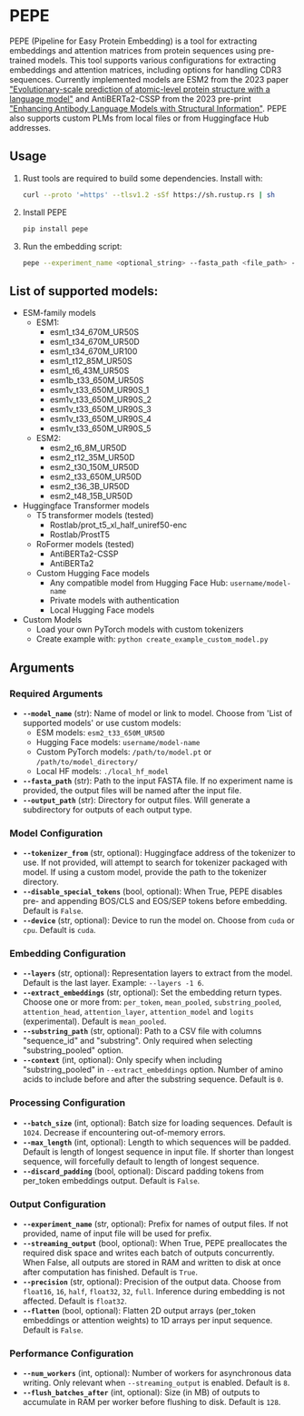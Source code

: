 # PEPE

PEPE (Pipeline for Easy Protein Embedding) is a tool for extracting embeddings and attention matrices from protein sequences using pre-trained models. This tool supports various configurations for extracting embeddings and attention matrices, including options for handling CDR3 sequences. Currently implemented models are ESM2 from the 2023 paper ["Evolutionary-scale prediction of atomic-level protein structure with a language model"](https://science.org/doi/10.1126/science.ade2574) and AntiBERTa2-CSSP from the 2023 pre-print ["Enhancing Antibody Language Models with Structural Information"](https://www.mlsb.io/papers_2023/Enhancing_Antibody_Language_Models_with_Structural_Information.pdf). PEPE also supports custom PLMs from local files or from Huggingface Hub addresses. 

## Usage

1. Rust tools are required to build some dependencies. Install with:
    ```sh
    curl --proto '=https' --tlsv1.2 -sSf https://sh.rustup.rs | sh
    ```

2. Install PEPE    
    ```sh
    pip install pepe
    ```

3. Run the embedding script:
    ```sh
    pepe --experiment_name <optional_string> --fasta_path <file_path> --output_path <directory> --model_name <model_name> --<other_optional_arguments>
    ```

## List of supported models:
- ESM-family models
    - ESM1:
        - esm1_t34_670M_UR50S
        - esm1_t34_670M_UR50D
        - esm1_t34_670M_UR100
        - esm1_t12_85M_UR50S
        - esm1_t6_43M_UR50S
        - esm1b_t33_650M_UR50S
        - esm1v_t33_650M_UR90S_1
        - esm1v_t33_650M_UR90S_2
        - esm1v_t33_650M_UR90S_3
        - esm1v_t33_650M_UR90S_4
        - esm1v_t33_650M_UR90S_5
    - ESM2:
        - esm2_t6_8M_UR50D
        - esm2_t12_35M_UR50D
        - esm2_t30_150M_UR50D
        - esm2_t33_650M_UR50D
        - esm2_t36_3B_UR50D
        - esm2_t48_15B_UR50D
- Huggingface Transformer models
    - T5 transformer models (tested)
        - Rostlab/prot_t5_xl_half_uniref50-enc
        - Rostlab/ProstT5
    - RoFormer models (tested)
        - AntiBERTa2-CSSP
        - AntiBERTa2
    - Custom Hugging Face models
        - Any compatible model from Hugging Face Hub: `username/model-name`
        - Private models with authentication
        - Local Hugging Face models
- Custom Models
    - Load your own PyTorch models with custom tokenizers
    - Create example with: `python create_example_custom_model.py`


## Arguments

### Required Arguments
- **`--model_name`** (str): Name of model or link to model. Choose from 'List of supported models' or use custom models:
  - ESM models: `esm2_t33_650M_UR50D`
  - Hugging Face models: `username/model-name`
  - Custom PyTorch models: `/path/to/model.pt` or `/path/to/model_directory/`
  - Local HF models: `./local_hf_model`
- **`--fasta_path`** (str): Path to the input FASTA file. If no experiment name is provided, the output files will be named after the input file.
- **`--output_path`** (str): Directory for output files. Will generate a subdirectory for outputs of each output type.

### Model Configuration
- **`--tokenizer_from`** (str, optional): Huggingface address of the tokenizer to use. If not provided, will attempt to search for tokenizer packaged with model. If using a custom model, provide the path to the tokenizer directory.
- **`--disable_special_tokens`** (bool, optional): When True, PEPE disables pre- and appending BOS/CLS and EOS/SEP tokens before embedding. Default is `False`.
- **`--device`** (str, optional): Device to run the model on. Choose from `cuda` or `cpu`. Default is `cuda`.

### Embedding Configuration
- **`--layers`** (str, optional): Representation layers to extract from the model. Default is the last layer. Example: `--layers -1 6`.
- **`--extract_embeddings`** (str, optional): Set the embedding return types. Choose one or more from: `per_token`, `mean_pooled`, `substring_pooled`, `attention_head`, `attention_layer`, `attention_model` and `logits` (experimental). Default is `mean_pooled`.
- **`--substring_path`** (str, optional): Path to a CSV file with columns "sequence_id" and "substring". Only required when selecting "substring_pooled" option.
- **`--context`** (int, optional): Only specify when including "substring_pooled" in `--extract_embeddings` option. Number of amino acids to include before and after the substring sequence. Default is `0`.

### Processing Configuration
- **`--batch_size`** (int, optional): Batch size for loading sequences. Default is `1024`. Decrease if encountering out-of-memory errors.
- **`--max_length`** (int, optional): Length to which sequences will be padded. Default is length of longest sequence in input file. If shorter than longest sequence, will forcefully default to length of longest sequence.
- **`--discard_padding`** (bool, optional): Discard padding tokens from per_token embeddings output. Default is `False`.

### Output Configuration
- **`--experiment_name`** (str, optional): Prefix for names of output files. If not provided, name of input file will be used for prefix.
- **`--streaming_output`** (bool, optional): When True, PEPE preallocates the required disk space and writes each batch of outputs concurrently. When False, all outputs are stored in RAM and written to disk at once after computation has finished. Default is `True`.
- **`--precision`** (str, optional): Precision of the output data. Choose from `float16`, `16`, `half`, `float32`, `32`, `full`. Inference during embedding is not affected. Default is `float32`.
- **`--flatten`** (bool, optional): Flatten 2D output arrays (per_token embeddings or attention weights) to 1D arrays per input sequence. Default is `False`.

### Performance Configuration
- **`--num_workers`** (int, optional): Number of workers for asynchronous data writing. Only relevant when `--streaming_output` is enabled. Default is `8`.
- **`--flush_batches_after`** (int, optional): Size (in MB) of outputs to accumulate in RAM per worker before flushing to disk. Default is `128`.